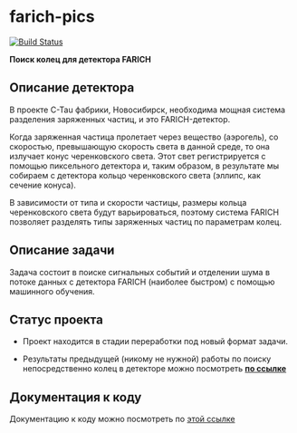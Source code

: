 # farich-pics

[![Build Status](https://travis-ci.com/82492749123082/farich-pics.svg?branch=dev)](https://travis-ci.com/82492749123082/farich-pics)

**Поиск колец для детектора FARICH**

## Описание детектора
В проекте C-Tau фабрики, Новосибирск, необходима мощная система разделения заряженных частиц, и это FARICH-детектор.

Когда заряженная частица пролетает через вещество (аэрогель), со скоростью, превышающую скорость света в данной среде, то она излучает конус черенковского света. Этот свет регистрируется с помощью пиксельного детектора и, таким образом, в результате мы собираем с детектора кольцо черенковского света (эллипс, как сечение конуса).

В зависимости от типа и скорости частицы, размеры кольца черенковского света будут варьироваться, поэтому система FARICH позволяет разделять типы заряженных частиц по параметрам колец.

## Описание задачи
Задача состоит в поиске сигнальных событий и отделении шума в потоке данных с детектора FARICH (наиболее быстром) с помощью машинного обучения.

## Статус проекта

* Проект находится в стадии переработки под новый формат задачи.

* Результаты предыдущей (никому не нужной) работы по поиску непосредственно колец в детекторе можно посмотреть [**по ссылке**](https://github.com/82492749123082/farich-pics/tree/old_freezed_0.0.2)

## Документация к коду
Документацию к коду можно посмотреть по [этой ссылке](page/wiki/Home.md)
